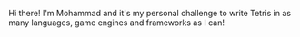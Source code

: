 Hi there!
I'm Mohammad and it's my personal challenge to write Tetris in as many languages, game engines and frameworks as I can!